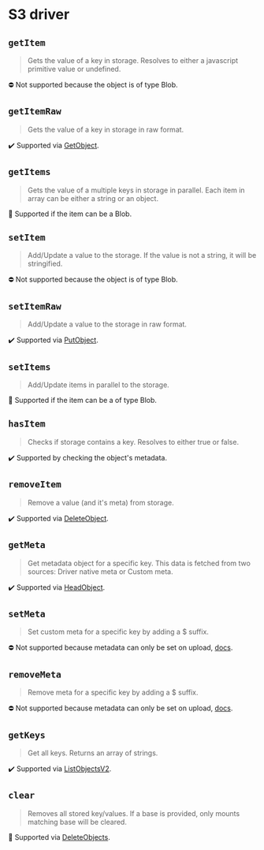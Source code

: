 # S3 driver

## `getItem`

> Gets the value of a key in storage. Resolves to either a javascript primitive value or undefined.

⛔ Not supported because the object is of type Blob.

## `getItemRaw`

> Gets the value of a key in storage in raw format.

✔️ Supported via [GetObject](https://docs.aws.amazon.com/AmazonS3/latest/API/API_GetObject.html).

## `getItems`

> Gets the value of a multiple keys in storage in parallel. Each item in array can be either a string or an object.

💬 Supported if the item can be a Blob.

## `setItem`

> Add/Update a value to the storage. If the value is not a string, it will be stringified.

⛔ Not supported because the object is of type Blob.

## `setItemRaw`

> Add/Update a value to the storage in raw format.

✔️ Supported via [PutObject](https://docs.aws.amazon.com/AmazonS3/latest/API/API_PutObject.html).

## `setItems`

> Add/Update items in parallel to the storage.

💬 Supported if the item can be a of type Blob.

## `hasItem`

> Checks if storage contains a key. Resolves to either true or false.

✔️ Supported by checking the object's metadata.

## `removeItem`

> Remove a value (and it's meta) from storage.

✔️ Supported via [DeleteObject](https://docs.aws.amazon.com/AmazonS3/latest/API/API_DeleteObject.html).

## `getMeta`

> Get metadata object for a specific key. This data is fetched from two sources: Driver native meta or Custom meta.

✔️ Supported via [HeadObject](https://docs.aws.amazon.com/AmazonS3/latest/API/API_HeadObject.html).

## `setMeta`

> Set custom meta for a specific key by adding a $ suffix.

⛔ Not supported because metadata can only be set on upload, [docs](https://docs.aws.amazon.com/AmazonS3/latest/userguide/UsingMetadata.html).

## `removeMeta`

> Remove meta for a specific key by adding a $ suffix.

⛔ Not supported because metadata can only be set on upload, [docs](https://docs.aws.amazon.com/AmazonS3/latest/userguide/UsingMetadata.html).

## `getKeys`

> Get all keys. Returns an array of strings.

✔️ Supported via [ListObjectsV2](https://docs.aws.amazon.com/AmazonS3/latest/API/API_ListObjectsV2.html).

## `clear`

> Removes all stored key/values. If a base is provided, only mounts matching base will be cleared.

💬 Supported via [DeleteObjects](https://docs.aws.amazon.com/AmazonS3/latest/API/API_DeleteObjects.html).
